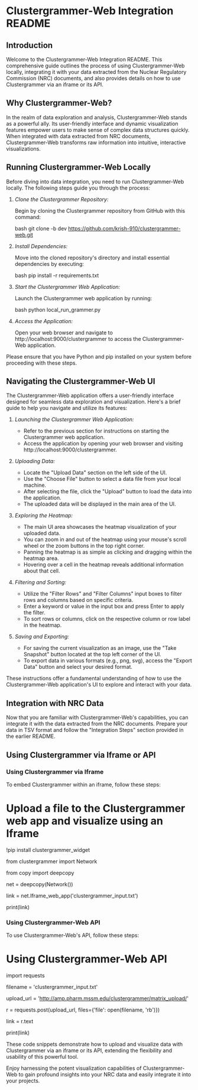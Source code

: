 # Clustergrammer-Web Integration README

## Introduction

Welcome to the Clustergrammer-Web Integration README. This comprehensive guide outlines the process of using Clustergrammer-Web locally, integrating it with your data extracted from the Nuclear Regulatory Commission (NRC) documents, and also provides details on how to use Clustergrammer via an iframe or its API.

## Why Clustergrammer-Web?

In the realm of data exploration and analysis, Clustergrammer-Web stands as a powerful ally. Its user-friendly interface and dynamic visualization features empower users to make sense of complex data structures quickly. When integrated with data extracted from NRC documents, Clustergrammer-Web transforms raw information into intuitive, interactive visualizations.

## Running Clustergrammer-Web Locally

Before diving into data integration, you need to run Clustergrammer-Web locally. The following steps guide you through the process:

1. *Clone the Clustergrammer Repository:*

   Begin by cloning the Clustergrammer repository from GitHub with this command:

   bash
   git clone -b dev https://github.com/krish-910/clustergrammer-web.git
   

2. *Install Dependencies:*

   Move into the cloned repository's directory and install essential dependencies by executing:

   bash
   pip install -r requirements.txt
   

3. *Start the Clustergrammer Web Application:*

   Launch the Clustergrammer web application by running:

   bash
   python local_run_grammer.py
   

4. *Access the Application:*

   Open your web browser and navigate to http://localhost:9000/clustergrammer to access the Clustergrammer-Web application.

Please ensure that you have Python and pip installed on your system before proceeding with these steps.

## Navigating the Clustergrammer-Web UI

The Clustergrammer-Web application offers a user-friendly interface designed for seamless data exploration and visualization. Here's a brief guide to help you navigate and utilize its features:

1. *Launching the Clustergrammer Web Application:*

   - Refer to the previous section for instructions on starting the Clustergrammer web application.
   - Access the application by opening your web browser and visiting http://localhost:9000/clustergrammer.

2. *Uploading Data:*

   - Locate the "Upload Data" section on the left side of the UI.
   - Use the "Choose File" button to select a data file from your local machine.
   - After selecting the file, click the "Upload" button to load the data into the application.
   - The uploaded data will be displayed in the main area of the UI.

3. *Exploring the Heatmap:*

   - The main UI area showcases the heatmap visualization of your uploaded data.
   - You can zoom in and out of the heatmap using your mouse's scroll wheel or the zoom buttons in the top right corner.
   - Panning the heatmap is as simple as clicking and dragging within the heatmap area.
   - Hovering over a cell in the heatmap reveals additional information about that cell.

4. *Filtering and Sorting:*

   - Utilize the "Filter Rows" and "Filter Columns" input boxes to filter rows and columns based on specific criteria.
   - Enter a keyword or value in the input box and press Enter to apply the filter.
   - To sort rows or columns, click on the respective column or row label in the heatmap.

5. *Saving and Exporting:*

   - For saving the current visualization as an image, use the "Take Snapshot" button located at the top left corner of the UI.
   - To export data in various formats (e.g., png, svg), access the "Export Data" button and select your desired format.

These instructions offer a fundamental understanding of how to use the Clustergrammer-Web application's UI to explore and interact with your data.

## Integration with NRC Data

Now that you are familiar with Clustergrammer-Web's capabilities, you can integrate it with the data extracted from the NRC documents. Prepare your data in TSV format and follow the "Integration Steps" section provided in the earlier README.

## Using Clustergrammer via Iframe or API

### Using Clustergrammer via Iframe

To embed Clustergrammer within an iframe, follow these steps:

# Upload a file to the Clustergrammer web app and visualize using an Iframe

!pip install clustergrammer_widget

from clustergrammer import Network

from copy import deepcopy

net = deepcopy(Network())

link = net.Iframe_web_app('clustergrammer_input.txt')

print(link)


### Using Clustergrammer-Web API

To use Clustergrammer-Web's API, follow these steps:
# Using Clustergrammer-Web API

import requests

filename = 'clustergrammer_input.txt'

upload_url = 'http://amp.pharm.mssm.edu/clustergrammer/matrix_upload/'

r = requests.post(upload_url, files={'file': open(filename, 'rb')})

link = r.text

print(link)


These code snippets demonstrate how to upload and visualize data with Clustergrammer via an iframe or its API, extending the flexibility and usability of this powerful tool.

Enjoy harnessing the potent visualization capabilities of Clustergrammer-Web to gain profound insights into your NRC data and easily integrate it into your projects.
